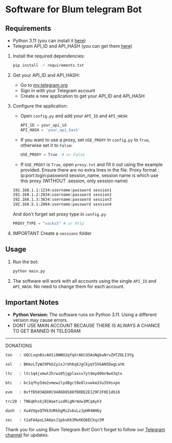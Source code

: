 
# Software for Blum telegram Bot

## Requirements
- Python 3.11 (you can install it [here](https://www.python.org/downloads/release/python-3110/))
- Telegram API_ID and API_HASH (you can get them [here](https://my.telegram.org/auth?to=apps))



1. Install the required dependencies:
   ```bash
   pip install -r requirements.txt
   ```

2. Get your API_ID and API_HASH:
   - Go to [my.telegram.org](https://my.telegram.org/auth?to=apps)
   - Sign in with your Telegram account
   - Create a new application to get your API_ID and API_HASH

3. Configure the application:
   - Open `config.py` and add your `API_ID` and `API_HASH`:
     ```python
     API_ID = your_api_id
     API_HASH = 'your_api_hash'
     ```

   - If you want to use a proxy, set `USE_PROXY` in `config.py` to `True`, otherwise set it to `False`:
     ```python
     USE_PROXY = True  # or False
     ```

   - If `USE_PROXY` is `True`, open `proxy.txt` and fill it out using the example provided. Ensure there are no extra lines in the file.
   Proxy format : ip:port:login:password session_name, session name is which use this proxy (WITHOUT .session, only session name)
   ```txt
   192.168.1.1:1234:username:password session1
   192.168.1.2:2934:username:password session2
   192.168.1.3:3834:username:password session3
   192.168.5.1:2884:username:password session4
   ```
   And don't forget set proxy type in `config.py`
   ```python
   PROXY_TYPE = "socks5" # or http
   ```

5. IMPORTANT Create a `sessions` folder



## Usage

1. Run the bot:
   ```bash
   python main.py
   ```

2. The software will work with all accounts using the single `API_ID` and `API_HASH`. No need to change them for each account.

## Important Notes

- **Python Version:** The software runs on Python 3.11. Using a different version may cause errors.
- DONT USE MAIN ACCOUNT BECAUSE THERE IS ALWAYS A CHANCE TO GET BANNED IN TELEGRAM


---
DONATIONS 
```txt
ton   : UQCLxqnBscAH1i8WNU2qfqXrAKCd5AoNgbuNrvZHTZOLI3Yg

sol   : BKmvLTyW29Pkb1yixJrUh6q6JgCkyqY5VGAN5DwgLatK

ltc   : ltc1q4jxmwt2hrwz05jgplaxsx7ytdmyd06n9w43qtx

btc   : bc1qfhy5de2xmewzlyd8gct8e8lxxwkm33u359sxpe

evm   : 0xffD503AD80C9486D8588fD0DE2E129F2F0E1d618

trc20 : TN6qKhsbjB1WaetixdRigNrmUw1MCqAyh3

dash  : Xu4VUgxQTKk5URkbgMiZv6uLzJpHR4NH6y

zec   : t1aFA4poLSA6psJ1pbsK63MeXKQ6ECkqz5M
```


Thank you for using Blum Telegram Bot! Don't forget to follow our [Telegram channel](https://t.me/petyasofts) for updates.



